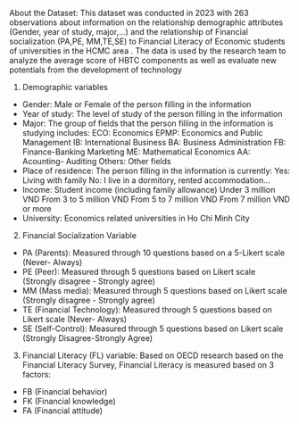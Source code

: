 About the Dataset:
This dataset was conducted in 2023 with 263 observations about information on the relationship demographic attributes (Gender, year of study, major,...) and the relationship of Financial socialization (PA,PE, MM,TE,SE) to Financial Literacy of Economic students of universities in the HCMC area
. The data is used by the research team to analyze the average score of HBTC components as well as evaluate new potentials from the development of technology
1. Demographic variables
- Gender: Male or Female of the person filling in the information
- Year of study: The level of study of the person filling in the information
- Major: The group of fields that the person filling in the information is studying includes:
ECO: Economics
EPMP: Economics and Public Management
IB: International Business
BA: Business Administration
FB: Finance-Banking
Marketing
ME: Mathematical Economics
AA: Acounting- Auditing 
Others: Other fields
- Place of residence: The person filling in the information is currently:
Yes: Living with family
No: I live in a dormitory, rented accommodation...
- Income: Student income (including family allowance)
Under 3 million VND
From 3 to 5 million VND
From 5 to 7 million VND
From 7 million VND or more
- University: Economics related universities in Ho Chi Minh City
2. Financial Socialization Variable
- PA (Parents): Measured through 10 questions based on a 5-Likert scale (Never- Always)
- PE (Peer): Measured through 5 questions based on Likert scale (Strongly disagree - Strongly agree)
- MM (Mass media): Measured through 5 questions based on Likert scale (Strongly disagree - Strongly agree)
- TE (Financial Technology): Measured through 5 questions based on Likert scale (Never- Always)
- SE (Self-Control): Measured through 5 questions based on Likert scale (Strongly Disagree-Strongly Agree)
3. Financial Literacy (FL) variable: Based on OECD research based on the Financial Literacy Survey, Financial Literacy is measured based on 3 factors:
- FB (Financial behavior)
- FK (Financial knowledge)
- FA (Financial attitude)
